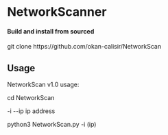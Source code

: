 # NetworkScanner

<h4>Build and install from sourced</h4>
git clone https://github.com/okan-calisir/NetworkScan

<h2>Usage</h2>

NetworkScan v1.0 usage:

cd NetworkScan

-i --ip ip address

python3 NetworkScan.py -i (ip) 
